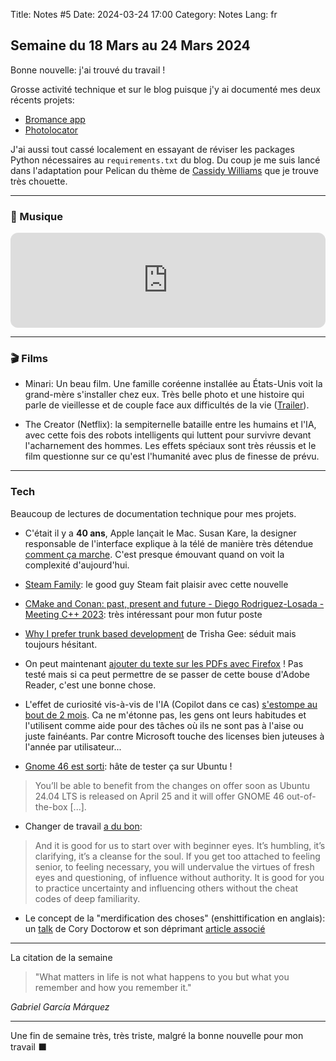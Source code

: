 Title: Notes #5
Date: 2024-03-24 17:00
Category: Notes
Lang: fr

## Semaine du 18 Mars au 24 Mars 2024

Bonne nouvelle: j'ai trouvé du travail !

Grosse activité technique et sur le blog puisque j'y ai documenté mes deux récents projets:

* [Bromance app]({filename}/articles/fake-app-real-learning.md)
* [Photolocator]({filename}/articles/photolocator-flask.md)

J'ai aussi tout cassé localement en essayant de réviser les packages Python nécessaires au `requirements.txt` du blog.
Du coup je me suis lancé dans l'adaptation pour Pelican du thème de [Cassidy Williams](https://blog.cassidoo.co/) que je trouve très chouette.

---

### 🎵 Musique

<iframe style="border-radius:12px" src="https://open.spotify.com/embed/track/1q4e85DXxyWn3MZiXp9cXj?utm_source=generator&theme=1" width="100%" height="152" frameBorder="0" allowfullscreen="" allow="autoplay; clipboard-write; encrypted-media; fullscreen; picture-in-picture" loading="lazy"></iframe>

---

### 🎬 Films

* Minari: Un beau film. Une famille coréenne installée au États-Unis voit la grand-mère s'installer chez eux. Très belle photo et une histoire qui parle de vieillesse et de couple face aux difficultés de la vie ([Trailer](https://www.youtube.com/watch?v=KQ0gFidlro8)).

* The Creator (Netflix): la sempiternelle bataille entre les humains et l'IA, avec cette fois des robots intelligents qui luttent pour survivre devant l'acharnement des hommes. Les effets spéciaux sont très réussis et le film questionne sur ce qu'est l'humanité avec plus de finesse de prévu.

---

### Tech

Beaucoup de lectures de documentation technique pour mes projets.

* C'était il y a **40 ans**, Apple lançait le Mac. Susan Kare, la designer responsable de l'interface explique à la télé de manière très détendue [comment ça marche](https://www.fastcompany.com/91044923/watching-susan-kare-explain-the-mac-ux-in-1984-is-the-most-relaxing-thing-ever?s=09). C'est presque émouvant quand on voit la complexité d'aujourd'hui.

* [Steam Family](https://store.steampowered.com/news/app/593110/view/4149575031735702628): le good guy Steam fait plaisir avec cette nouvelle

* [CMake and Conan: past, present and future - Diego Rodriguez-Losada - Meeting C++ 2023](https://www.youtube.com/watch?v=s0q6s5XzIrA): très intéressant pour mon futur poste

* [Why I prefer trunk based development](https://trishagee.com/2023/05/29/why-i-prefer-trunk-based-development/) de Trisha Gee: séduit mais toujours hésitant.

* On peut maintenant [ajouter du texte sur les PDFs avec Firefox](https://www.mozilla.org/en-US/firefox/features/pdf-editor/?s=09) ! Pas testé mais si ca peut permettre de se passer de cette bouse d'Adobe Reader, c'est une bonne chose.

* L'effet de curiosité vis-à-vis de l'IA (Copilot dans ce cas) [s'estompe au bout de 2 mois](https://thecloudtechnologist.com/2024/03/22/the-novelty-effect-of-copilot-for-microsoft-365-part-one-of-two/). Ca ne m'étonne pas, les gens ont leurs habitudes et l'utilisent comme aide pour des tâches où ils ne sont pas à l'aise ou juste fainéants. Par contre Microsoft touche des licenses bien juteuses à l'année par utilisateur...

* [Gnome 46 est sorti](https://www.omgubuntu.co.uk/2024/03/gnome-46-officially-released): hâte de tester ça sur Ubuntu !

> You’ll be able to benefit from the changes on offer soon as Ubuntu 24.04 LTS is released on April 25 and it will offer GNOME 46 out-of-the-box [...].

* Changer de travail [a du bon](https://charity.wtf/2020/11/01/questionable-advice-the-trap-of-the-premature-senior/):

> And it is good for us to start over with beginner eyes. It’s humbling, it’s clarifying, it’s a cleanse for the soul. If you get too attached to feeling senior, to feeling necessary, you will undervalue the virtues of fresh eyes and questioning, of influence without authority. It is good for you to practice uncertainty and influencing others without the cheat codes of deep familiarity.

* Le concept de la "merdification des choses" (enshittification en anglais): un [talk](https://www.youtube.com/watch?v=Nycso_OQes0) de Cory Doctorow et son déprimant [article associé](https://pluralistic.net/2024/01/30/go-nuts-meine-kerle/)

---

La citation de la semaine

> "What matters in life is not what happens to you but what you remember and how you remember it."

_Gabriel García Márquez_

---

Une fin de semaine très, très triste, malgré la bonne nouvelle pour mon travail ⬛